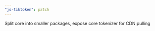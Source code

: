 ```yaml
---
"js-tiktoken": patch
---
```


Split core into smaller packages, expose core tokenizer for CDN pulling
